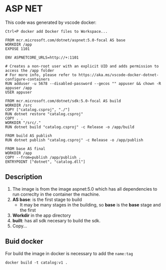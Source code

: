 # ASP NET
This code was generated by vscode docker:

`Ctrl+P docker add Docker files to Workspace...`


```
FROM mcr.microsoft.com/dotnet/aspnet:5.0-focal AS base
WORKDIR /app
EXPOSE 1101

ENV ASPNETCORE_URLS=http://+:1101

# Creates a non-root user with an explicit UID and adds permission to access the /app folder
# For more info, please refer to https://aka.ms/vscode-docker-dotnet-configure-containers
RUN adduser -u 5678 --disabled-password --gecos "" appuser && chown -R appuser /app
USER appuser

FROM mcr.microsoft.com/dotnet/sdk:5.0-focal AS build
WORKDIR /src
COPY ["catalog.csproj", "./"]
RUN dotnet restore "catalog.csproj"
COPY . .
WORKDIR "/src/."
RUN dotnet build "catalog.csproj" -c Release -o /app/build

FROM build AS publish
RUN dotnet publish "catalog.csproj" -c Release -o /app/publish

FROM base AS final
WORKDIR /app
COPY --from=publish /app/publish .
ENTRYPOINT ["dotnet", "catalog.dll"]

```

## Description

1. The image is from the image aspnet:5.0 which has all dependencies to run correclty in the container the machine.
2. **AS base**: is the first stage to build
    - It may be many stages in the building, so **base** is the **base** stage and the first
3. **Workdir** in the app directory
4. **built**: has all sdk necesary to build the sdk.
5. Copy...


## Buid docker
For build the image in docker is necessary to add the `name:tag`
```
docker build -t catalog:v1 .
```